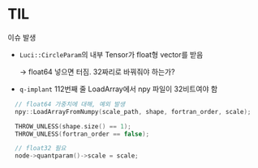 # TIL

이슈 발생

- `Luci::CircleParam`의 내부 Tensor가 float형 vector를 받음

    -> float64 넣으면 터짐. 32짜리로 바꿔줘야 하는가?

- `q-implant` 112번째 줄 LoadArray에서 npy 파일이 32비트여야 함

```cpp
  // float64 가중치에 대해, 예외 발생
  npy::LoadArrayFromNumpy(scale_path, shape, fortran_order, scale);

  THROW_UNLESS(shape.size() == 1);
  THROW_UNLESS(fortran_order == false);

  // float32 필요
  node->quantparam()->scale = scale;
```